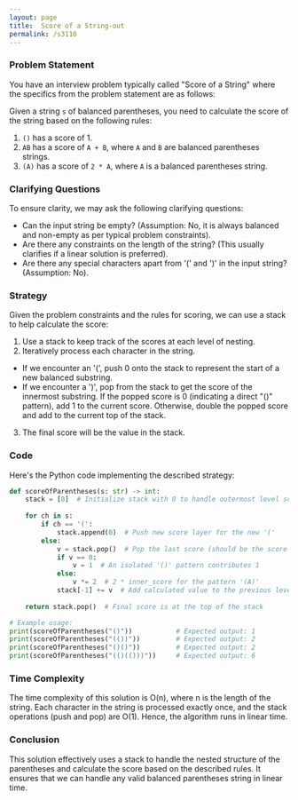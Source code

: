 ```yaml
---
layout: page
title:  Score of a String-out
permalink: /s3110
---
```


### Problem Statement
You have an interview problem typically called "Score of a String" where the specifics from the problem statement are as follows:

Given a string `s` of balanced parentheses, you need to calculate the score of the string based on the following rules:
1. `()` has a score of 1.
2. `AB` has a score of `A + B`, where `A` and `B` are balanced parentheses strings.
3. `(A)` has a score of `2 * A`, where `A` is a balanced parentheses string.

### Clarifying Questions
To ensure clarity, we may ask the following clarifying questions:
- Can the input string be empty? (Assumption: No, it is always balanced and non-empty as per typical problem constraints).
- Are there any constraints on the length of the string? (This usually clarifies if a linear solution is preferred).
- Are there any special characters apart from '(' and ')' in the input string? (Assumption: No).

### Strategy
Given the problem constraints and the rules for scoring, we can use a stack to help calculate the score:
1. Use a stack to keep track of the scores at each level of nesting.
2. Iteratively process each character in the string.
  - If we encounter an '(', push 0 onto the stack to represent the start of a new balanced substring.
  - If we encounter a ')', pop from the stack to get the score of the innermost substring. If the popped score is 0 (indicating a direct "()" pattern), add 1 to the current score. Otherwise, double the popped score and add to the current top of the stack.
3. The final score will be the value in the stack.

### Code
Here's the Python code implementing the described strategy:

```python
def scoreOfParentheses(s: str) -> int:
    stack = [0]  # Initialize stack with 0 to handle outermost level score
    
    for ch in s:
        if ch == '(':
            stack.append(0)  # Push new score layer for the new '('
        else:
            v = stack.pop()  # Pop the last score (should be the score within current '()')
            if v == 0:
                v = 1  # An isolated '()' pattern contributes 1
            else:
                v *= 2  # 2 * inner_score for the pattern '(A)'
            stack[-1] += v  # Add calculated value to the previous level
            
    return stack.pop()  # Final score is at the top of the stack

# Example usage:
print(scoreOfParentheses("()"))           # Expected output: 1
print(scoreOfParentheses("(())"))         # Expected output: 2
print(scoreOfParentheses("()()"))         # Expected output: 2
print(scoreOfParentheses("(()(()))"))     # Expected output: 6
```

### Time Complexity
The time complexity of this solution is O(n), where n is the length of the string. Each character in the string is processed exactly once, and the stack operations (push and pop) are O(1). Hence, the algorithm runs in linear time.

### Conclusion
This solution effectively uses a stack to handle the nested structure of the parentheses and calculate the score based on the described rules. It ensures that we can handle any valid balanced parentheses string in linear time.